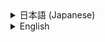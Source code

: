 <details>
<summary>日本語 (Japanese)</summary>

# Gmail Data Extractor GAS App

## 1. 概要 (Overview)

本プロジェクトは、Google Apps Script (GAS) を利用し、ユーザーのGmailから指定された検索クエリに基づいてメールデータを抽出する汎用的なWebアプリケーションです。

Web UIを通じて手動で抽出を実行できるほか、Dockerを活用することで、ローカル開発環境をクリーンに保ち、再現性を高めています。

![アプリのスクリーンショット](./.assets/screenshot.png)

> **Note:** 上記のスクリーンショットを表示するには、このリポジトリに`.assets/screenshot.png`という名前で画像を配置してください。

## 2. 主な機能 (Features)

-   **Web UIによるメール抽出:** ブラウザからGmailの検索クエリと最大取得件数を指定して、メールデータを抽出・表示できます。
-   **柔軟な検索:** Gmailがサポートする全ての検索演算子（`from:`, `subject:`, `is:unread`など）を利用可能です。
-   **モダンな開発環境:** Dockerと`clasp` (The Apps Script CLI) を利用し、ローカルでの開発とデプロイを効率化します。
-   **オープンソース:** MITライセンスのもとで公開されており、自由に改変・利用できます。

## 3. 開発環境のセットアップ (Development Setup)

本プロジェクトでは、開発環境の構築にDockerを使用します。ホストマシンにNode.jsや`clasp`を直接インストールする必要はありません。

### 前提条件 (Prerequisites)

-   [Docker Desktop](https://www.docker.com/products/docker-desktop/) または Docker Engine がインストールされていること。
-   Googleアカウントを持っていること。

### セットアップ手順 (Setup Steps)

1.  **リポジトリをクローン:**
    ```bash
    git clone [https://github.com/yutaro89/Gmail-Data-Extractor-GAS-App.git](https://github.com/yutaro89/Gmail-Data-Extractor-GAS-App.git)
    cd Gmail-Data-Extractor-GAS-App
    ```

2.  **Dockerイメージの構築とコンテナの起動:**
    ```bash
    docker compose up -d --build
    ```

3.  **`clasp`でGoogleにログイン (重要):**
    Dockerコンテナ内からのログインは、2つのターミナルを使った特殊な手順が必要です。

    **【ターミナル ①】 - `clasp login` を実行する**
    a. コンテナのシェルに接続します。
    ```bash
    docker compose exec clasp-dev /bin/sh
    ```
    b. コンテナ内で `clasp login` を実行します。
    ```bash
    # /app # のようなプロンプトで実行
    clasp login
    ```
    c. `Authorize clasp...` の後に表示されるURLをコピーします。
    d. ホストPCのブラウザでURLを開き、Googleアカウントでログインして権限を許可します。
    e. リダイレクト後に表示されるエラーページのURL（`http://localhost:xxxx/?code=...`）をすべてコピーします。

    **【ターミナル ②】 - 認証コードをコンテナに渡す**
    a. PCで**新しいターミナル**を開きます。
    b. 以下のコマンドを実行します。`'コピーしたURL'` の部分を、先ほどコピーしたURLに置き換えてください。
    ```bash
    docker compose exec clasp-dev curl 'コピーしたURL'
    ```
    c. ターミナル①で `Logged in successfully.` と表示されればログイン完了です。

4.  **GASプロジェクトの作成と紐付け:**
    ブラウザで[GASプロジェクトを新規作成](https://script.google.com/home/my)し、「プロジェクトの設定」から**スクリプトID**をコピーします。
    **ターミナル①**に戻り、以下のコマンドでローカル環境と紐付けます。
    ```bash
    clasp clone "YOUR_SCRIPT_ID" --rootDir ./src
    ```

5.  **依存パッケージのインストール:**
    **ターミナル①**で、プロジェクトに必要なパッケージをインストールします。
    ```bash
    npm install
    ```

6.  **Apps Script APIの有効化 (初回のみ):**
    [設定ページ](https://script.google.com/home/usersettings)にアクセスし、「Google Apps Script API」を「オン」に切り替えます。

7.  **ソースコードをGASプロジェクトにプッシュ:**
    **ターミナル①**で以下のコマンドを実行します。
    ```bash
    clasp push
    ```

## 4. デプロイと実行 (Deployment & Usage)

1.  **Webアプリとしてデプロイ:**
    [GASエディタ](https://script.google.com/home/my)でプロジェクトを開き、右上の「デプロイ」>「新しいデプロイ」を選択します。
    -   **種類を選択:** 歯車アイコンをクリックし、「ウェブアプリ」を選択します。
    -   **次のユーザーとして実行:** `自分`
    -   **アクセスできるユーザー:** `自分のみ`
    -   「デプロイ」をクリックし、表示された**ウェブアプリURL**をコピーします。

2.  **Webアプリへのアクセスと権限の許可:**
    コピーしたURLに初めてアクセスすると警告画面が表示されますが、「詳細」 > 「(アプリ名)に移動（安全ではないページ）」と進み、権限を「許可」してください。

## 5. テスト (Testing)

このプロジェクトには、JestによるユニットテストとPlaywrightによるE2Eテストが用意されています。

詳細なテストの実行方法については、`tests`ディレクトリ内の以下のガイドを参照してください。
-   **[テスト実施ガイド](./tests/TESTING_GUIDE.md)**

また、手動でのリグレッションテストについては、以下のドキュメントを参照してください。
-   **[手動テストケース](./TESTING.md)**

## 6. プロジェクト構成 (Project Structure)

```
/
├── .github/              # GitHub Actions ワークフロー
│   └── workflows/
│       └── lint-check.yml
├── .clasp.json           # clasp設定ファイル
├── .eslintrc.json        # ESLint設定ファイル
├── .gitignore            # Gitの無視ファイル設定
├── .prettierrc.json      # Prettier設定ファイル
├── appsscript.json       # GASマニフェストファイル
├── Dockerfile            # 開発用のDockerfile
├── docker-compose.yml    # 開発用のdocker-compose
├── LICENSE               # プロジェクトライセンス
├── CONTRIBUTING.md       # コントリビュートガイド
├── package.json          # Node.jsプロジェクト定義
├── README.md             # このファイル
├── TESTING.md            # 手動テストケース
├── src/                  # ソースコードディレクトリ
│   ├── Code.gs           # サーバーサイドロジック(Apps Script)
│   └── Index.html        # Web UI (HTML/CSS/JS)
└── tests/                # テスト関連ディレクトリ
├── Dockerfile.e2e    # E2Eテスト専用のDockerfile
├── TESTING_GUIDE.md  # テスト実施の詳細ガイド
├── docker-compose.e2e.yml
├── playwright.config.js
├── e2e/
│   ├── app.spec.js
│   └── setup/
│       └── auth.setup.js
└── unit/
└── Code.test.js
```

## 7. コードスタイルのチェック (Code Style)

本プロジェクトでは、コードの一貫性を保つためにESLint（Linter）とPrettier（Formatter）を導入しています。

-   **コードスタイルのチェック:**
    ```bash
    npm run lint
    ```
-   **コードの自動整形:**
    ```bash
    npm run format
    ```
コミットやPull Requestの前に、これらのコマンドでコードをクリーンな状態に保つことを推奨します。

## 8. ライセンス (License)

このプロジェクトは [MIT License](LICENSE) のもとで公開されています。

</details>

<details>
<summary>English</summary>

# Gmail Data Extractor GAS App

## 1. Overview

This project is a versatile web application built with Google Apps Script (GAS) that extracts email data from a user's Gmail account based on a specified search query. It allows manual extraction through a web UI and utilizes Docker to maintain a clean and reproducible local development environment.

![App Screenshot](./.assets/screenshot.png)

> **Note:** To display the screenshot above, place an image named `screenshot.png` in the `.assets/` directory of this repository.

## 2. Features

-   **Email Extraction via Web UI:** Specify a Gmail search query and the maximum number of results to extract and display email data directly from your browser.
-   **Flexible Search:** Supports all search operators provided by Gmail (e.g., `from:`, `subject:`, `is:unread`).
-   **Modern Development Environment:** Streamlines local development and deployment using Docker and `clasp` (The Apps Script CLI).
-   **Open Source:** Published under the MIT License, allowing you to freely modify and use the code.

## 3. Development Setup

This project uses Docker to build the development environment. You do not need to install Node.js or `clasp` directly on your host machine.

### Prerequisites

-   [Docker Desktop](https://www.docker.com/products/docker-desktop/) or Docker Engine must be installed.
-   A Google Account.

### Setup Steps

1.  **Clone the repository:**
    ```bash
    git clone [https://github.com/yutaro89/Gmail-Data-Extractor-GAS-App.git](https://github.com/yutaro89/Gmail-Data-Extractor-GAS-App.git)
    cd Gmail-Data-Extractor-GAS-App
    ```

2.  **Build the Docker image and start the container:**
    ```bash
    docker compose up -d --build
    ```

3.  **Log in to Google with `clasp` (Important):**
    Logging in from within a Docker container requires a special procedure using two terminals.

    **[Terminal ①] - Run `clasp login`**
    a. Connect to the container's shell:
    ```bash
    docker compose exec clasp-dev /bin/sh
    ```
    b. Run `clasp login` inside the container:
    ```bash
    # Run this at a prompt like /app #
    clasp login
    ```
    c. Copy the URL that appears after `Authorize clasp...`.
    d. Open this URL in your host browser, log in to your Google account, and grant permissions.
    e. Copy the entire URL from the error page you are redirected to (it will look like `http://localhost:xxxx/?code=...`).

    **[Terminal ②] - Pass the authorization code**
    a. Open a **new terminal** on your computer.
    b. Run the following command, replacing `'COPIED_URL'` with the URL you just copied.
    ```bash
    docker compose exec clasp-dev curl 'COPIED_URL'
    ```
    c. You should see `Logged in successfully.` in Terminal ①.

4.  **Create and link the GAS project:**
    Create a new GAS project in your browser, and copy the Script ID from "Project Settings". Return to **Terminal ①** and run the following command to link it.
    ```bash
    clasp clone "YOUR_SCRIPT_ID" --rootDir ./src
    ```

5.  **Install Dependencies:**
    In **Terminal ①**, install the packages required for the project.
    ```bash
    npm install
    ```

6.  **Enable the Apps Script API (First time only):**
    Visit the [settings page](https://script.google.com/home/usersettings) and turn the "Google Apps Script API" switch "On".

7.  **Push the source code to the GAS project:**
    In **Terminal ①**, run the following command:
    ```bash
    clasp push
    ```

## 4. Deployment & Usage

1.  **Deploy as a Web App:**
    Open your project in the [GAS editor](https://script.google.com/home/my) and click "Deploy" > "New deployment".
    -   **Select type:** Click the gear icon and select "Web app".
    -   **Execute as:** Me
    -   **Who has access:** Only myself
    -   Click "Deploy" and copy the **Web app URL**.

2.  **Access the Web App and Grant Permissions:**
    When you first visit the URL, you will see a warning screen. Click "Advanced" -> "Go to [App Name] (unsafe)" and then "Allow" to grant permissions.

## 5. Testing

This project includes unit tests with Jest and E2E tests with Playwright.

For detailed instructions on how to run the tests, please refer to the following guide in the `tests` directory.
-   **[Testing Guide](./tests/TESTING_GUIDE.md)**

For manual regression testing, please refer to the document below.
-   **[Manual Test Cases](./TESTING.md)**

## 6. Project Structure

```
/
├── .github/              # GitHub Actions workflows
│   └── workflows/
│       └── lint-check.yml
├── .clasp.json           # clasp configuration file
├── .eslintrc.json        # ESLint configuration file
├── .gitignore            # Files for Git to ignore
├── .prettierrc.json      # Prettier configuration file
├── appsscript.json       # GAS manifest file
├── Dockerfile            # Dockerfile for development
├── docker-compose.yml    # Docker Compose for development
├── LICENSE               # Project license
├── CONTRIBUTING.md       # Contribution guidelines
├── package.json          # Node.js project definition
├── README.md             # This file
├── TESTING.md            # Manual test cases
├── src/                  # Source code directory
│   ├── Code.gs           # Server-side logic (Apps Script)
│   └── Index.html        # Web UI (HTML/CSS/JS)
└── tests/                # Directory for all tests
├── Dockerfile.e2e    # Dockerfile for E2E tests
├── TESTING_GUIDE.md  # Detailed guide for running tests
├── docker-compose.e2e.yml
├── playwright.config.js
├── e2e/
│   ├── app.spec.js
│   └── setup/
│       └── auth.setup.js
└── unit/
└── Code.test.js
```

## 7. Code Style

This project uses ESLint and Prettier to maintain a consistent code style.

-   **Check for linting errors:**
    ```bash
    npm run lint
    ```
-   **Format code automatically:**
    ```bash
    npm run format
    ```
It is recommended to keep the code clean with these commands before committing or creating a pull request.

## 8. License

This project is licensed under the [MIT License](LICENSE).

</details>